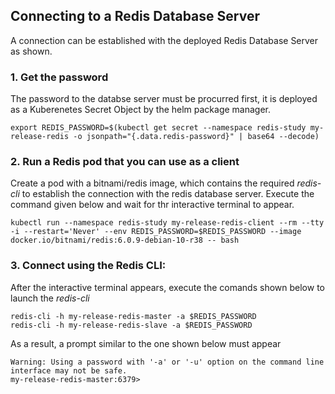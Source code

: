 <h2>Connecting to a Redis Database Server</h2>
<p>A connection can be established with the deployed Redis Database Server as shown.</p>

<h3>1. Get the password</h3>
<p>The password to the databse server must be procurred first, it is deployed as a Kuberenetes Secret Object by the helm package manager.</p>

```execute
export REDIS_PASSWORD=$(kubectl get secret --namespace redis-study my-release-redis -o jsonpath="{.data.redis-password}" | base64 --decode)
```

<h3>2. Run a Redis pod that you can use as a client</h3>
<p>Create a pod with a bitnami/redis image, which contains the required <i>redis-cli</i> to establish the connection with the redis database server. Execute the command given below and wait for thr interactive terminal to appear.</p>

```execute
kubectl run --namespace redis-study my-release-redis-client --rm --tty -i --restart='Never' --env REDIS_PASSWORD=$REDIS_PASSWORD --image docker.io/bitnami/redis:6.0.9-debian-10-r38 -- bash
```

<h3>3. Connect using the Redis CLI:</h3>

<p>After the interactive terminal appears, execute the comands shown below to launch the <i>redis-cli</i></p>

```execute
redis-cli -h my-release-redis-master -a $REDIS_PASSWORD
redis-cli -h my-release-redis-slave -a $REDIS_PASSWORD
```

<p>As a result, a prompt similar to the one shown below must appear</p>

```output
Warning: Using a password with '-a' or '-u' option on the command line interface may not be safe.
my-release-redis-master:6379>
```
